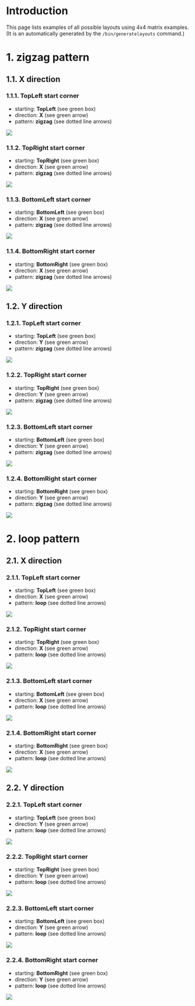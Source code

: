 # Introduction
This page lists examples of all possible layouts using 4x4 matrix examples. (It
is an automatically generated by the `/bin/generatelayouts` command.)

# 1. zigzag pattern

## 1.1. X direction

### 1.1.1. TopLeft start corner
  - starting: **TopLeft** (see green box)
  - direction: **X** (see green arrow)
  - pattern: **zigzag** (see dotted line arrows)

<img src="zigzag_X_TopLeft.svg" />

### 1.1.2. TopRight start corner
  - starting: **TopRight** (see green box)
  - direction: **X** (see green arrow)
  - pattern: **zigzag** (see dotted line arrows)

<img src="zigzag_X_TopRight.svg" />

### 1.1.3. BottomLeft start corner
  - starting: **BottomLeft** (see green box)
  - direction: **X** (see green arrow)
  - pattern: **zigzag** (see dotted line arrows)

<img src="zigzag_X_BottomLeft.svg" />

### 1.1.4. BottomRight start corner
  - starting: **BottomRight** (see green box)
  - direction: **X** (see green arrow)
  - pattern: **zigzag** (see dotted line arrows)

<img src="zigzag_X_BottomRight.svg" />

## 1.2. Y direction

### 1.2.1. TopLeft start corner
  - starting: **TopLeft** (see green box)
  - direction: **Y** (see green arrow)
  - pattern: **zigzag** (see dotted line arrows)

<img src="zigzag_Y_TopLeft.svg" />

### 1.2.2. TopRight start corner
  - starting: **TopRight** (see green box)
  - direction: **Y** (see green arrow)
  - pattern: **zigzag** (see dotted line arrows)

<img src="zigzag_Y_TopRight.svg" />

### 1.2.3. BottomLeft start corner
  - starting: **BottomLeft** (see green box)
  - direction: **Y** (see green arrow)
  - pattern: **zigzag** (see dotted line arrows)

<img src="zigzag_Y_BottomLeft.svg" />

### 1.2.4. BottomRight start corner
  - starting: **BottomRight** (see green box)
  - direction: **Y** (see green arrow)
  - pattern: **zigzag** (see dotted line arrows)

<img src="zigzag_Y_BottomRight.svg" />

# 2. loop pattern

## 2.1. X direction

### 2.1.1. TopLeft start corner
  - starting: **TopLeft** (see green box)
  - direction: **X** (see green arrow)
  - pattern: **loop** (see dotted line arrows)

<img src="loop_X_TopLeft.svg" />

### 2.1.2. TopRight start corner
  - starting: **TopRight** (see green box)
  - direction: **X** (see green arrow)
  - pattern: **loop** (see dotted line arrows)

<img src="loop_X_TopRight.svg" />

### 2.1.3. BottomLeft start corner
  - starting: **BottomLeft** (see green box)
  - direction: **X** (see green arrow)
  - pattern: **loop** (see dotted line arrows)

<img src="loop_X_BottomLeft.svg" />

### 2.1.4. BottomRight start corner
  - starting: **BottomRight** (see green box)
  - direction: **X** (see green arrow)
  - pattern: **loop** (see dotted line arrows)

<img src="loop_X_BottomRight.svg" />

## 2.2. Y direction

### 2.2.1. TopLeft start corner
  - starting: **TopLeft** (see green box)
  - direction: **Y** (see green arrow)
  - pattern: **loop** (see dotted line arrows)

<img src="loop_Y_TopLeft.svg" />

### 2.2.2. TopRight start corner
  - starting: **TopRight** (see green box)
  - direction: **Y** (see green arrow)
  - pattern: **loop** (see dotted line arrows)

<img src="loop_Y_TopRight.svg" />

### 2.2.3. BottomLeft start corner
  - starting: **BottomLeft** (see green box)
  - direction: **Y** (see green arrow)
  - pattern: **loop** (see dotted line arrows)

<img src="loop_Y_BottomLeft.svg" />

### 2.2.4. BottomRight start corner
  - starting: **BottomRight** (see green box)
  - direction: **Y** (see green arrow)
  - pattern: **loop** (see dotted line arrows)

<img src="loop_Y_BottomRight.svg" />

